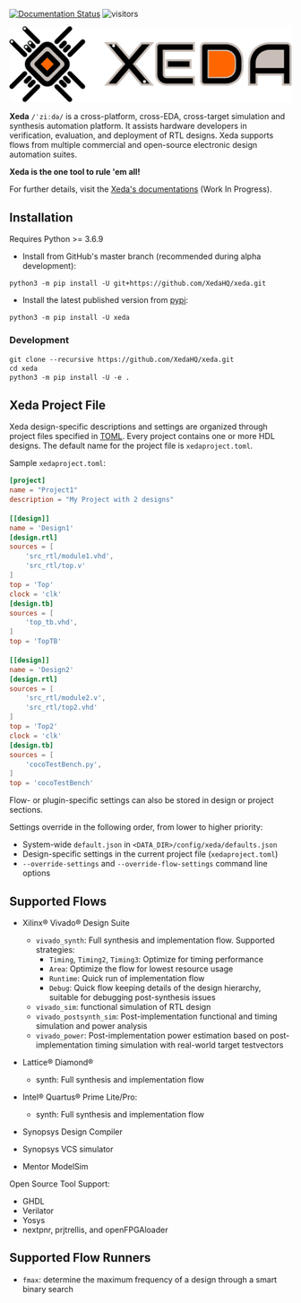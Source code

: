 [![Documentation Status](https://readthedocs.org/projects/xeda/badge/?version=latest)](https://xeda.readthedocs.io/en/latest/?badge=latest) ![visitors](https://page-views.glitch.me/badge?page_id=XedaHQ.xeda)

![Xeda Logo](logo.svg)


**Xeda** `/ˈziːdə/` is a cross-platform, cross-EDA, cross-target simulation and synthesis automation platform.
It assists hardware developers in verification, evaluation, and deployment of RTL designs. Xeda supports flows from multiple commercial and open-source electronic design automation suites.

**Xeda is the one tool to rule 'em all!**

For further details, visit the [Xeda's documentations](http://xeda.rtfd.io/) (Work In Progress).




## Installation

Requires Python >= 3.6.9

- Install from GitHub's master branch (recommended during alpha development):
```
python3 -m pip install -U git+https://github.com/XedaHQ/xeda.git
```

- Install the latest published version from [pypi](https://pypi.org/project/xeda):
```
python3 -m pip install -U xeda
```

### Development
```
git clone --recursive https://github.com/XedaHQ/xeda.git
cd xeda
python3 -m pip install -U -e .
```



## Xeda Project File

Xeda design-specific descriptions and settings are organized through project files specified in [TOML](https://toml.io/). Every project contains one or more HDL designs. The default name for the project file is `xedaproject.toml`.

Sample `xedaproject.toml`:

```toml
[project]
name = "Project1"
description = "My Project with 2 designs"

[[design]]
name = 'Design1'
[design.rtl]
sources = [
    'src_rtl/module1.vhd',
    'src_rtl/top.v'
]
top = 'Top'
clock = 'clk'
[design.tb]
sources = [
    'top_tb.vhd',
]
top = 'TopTB'

[[design]]
name = 'Design2'
[design.rtl]
sources = [
    'src_rtl/module2.v',
    'src_rtl/top2.vhd'
]
top = 'Top2'
clock = 'clk'
[design.tb]
sources = [
    'cocoTestBench.py',
]
top = 'cocoTestBench'

```
Flow- or plugin-specific settings can also be stored in design or project sections.


Settings override in the following order, from lower to higher priority:
- System-wide `default.json` in `<DATA_DIR>/config/xeda/defaults.json`
- Design-specific settings in the current project file (`xedaproject.toml`)
- `--override-settings` and `--override-flow-settings` command line options

## Supported Flows

- Xilinx® Vivado® Design Suite
    - `vivado_synth`: Full synthesis and implementation flow. Supported strategies:
      - `Timing`, `Timing2`, `Timing3`: Optimize for timing performance
      - `Area`: Optimize the flow for lowest resource usage
      - `Runtime`: Quick run of implementation flow
      - `Debug`: Quick flow keeping details of the design hierarchy, suitable for debugging post-synthesis issues
    - `vivado_sim`: functional simulation of RTL design
    - `vivado_postsynth_sim`: Post-implementation functional and timing simulation and power analysis
    - `vivado_power`: Post-implementation power estimation based on post-implementation timing simulation with real-world target testvectors
- Lattice® Diamond®
    - synth: Full synthesis and implementation flow
- Intel® Quartus® Prime Lite/Pro:
    - synth: Full synthesis and implementation flow

- Synopsys Design Compiler
- Synopsys VCS simulator
- Mentor ModelSim

Open Source Tool Support:
- GHDL
- Verilator
- Yosys
- nextpnr, prjtrellis, and openFPGAloader


## Supported Flow Runners
- `fmax`: determine the maximum frequency of a design through a smart binary search
